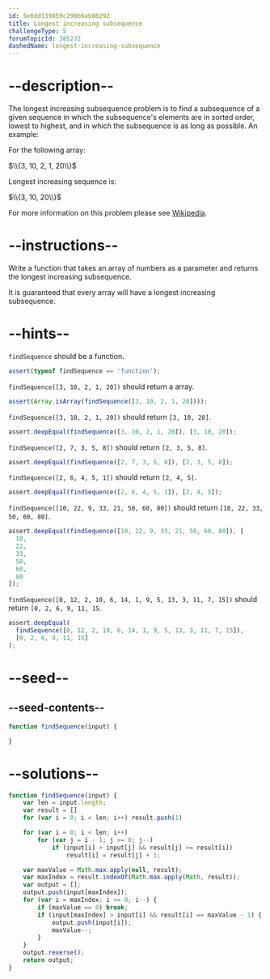 ```yaml
---
id: 5e6dd139859c290b6ab80292
title: Longest increasing subsequence
challengeType: 5
forumTopicId: 385272
dashedName: longest-increasing-subsequence
---
```


# --description--

The longest increasing subsequence problem is to find a subsequence of a given sequence in which the subsequence's elements are in sorted order, lowest to highest, and in which the subsequence is as long as possible. An example:

For the following array:

$\\{3, 10, 2, 1, 20\\}$

Longest increasing sequence is:

$\\{3, 10, 20\\}$

For more information on this problem please see [Wikipedia](<https://en.wikipedia.org/wiki/Longest increasing subsequence>).

# --instructions--

Write a function that takes an array of numbers as a parameter and returns the longest increasing subsequence.

It is guaranteed that every array will have a longest increasing subsequence.

# --hints--

`findSequence` should be a function.

```js
assert(typeof findSequence == 'function');
```

`findSequence([3, 10, 2, 1, 20])` should return a array.

```js
assert(Array.isArray(findSequence([3, 10, 2, 1, 20])));
```

`findSequence([3, 10, 2, 1, 20])` should return `[3, 10, 20]`.

```js
assert.deepEqual(findSequence([3, 10, 2, 1, 20]), [3, 10, 20]);
```

`findSequence([2, 7, 3, 5, 8])` should return `[2, 3, 5, 8]`.

```js
assert.deepEqual(findSequence([2, 7, 3, 5, 8]), [2, 3, 5, 8]);
```

`findSequence([2, 6, 4, 5, 1])` should return `[2, 4, 5]`.

```js
assert.deepEqual(findSequence([2, 6, 4, 5, 1]), [2, 4, 5]);
```

`findSequence([10, 22, 9, 33, 21, 50, 60, 80])` should return `[10, 22, 33, 50, 60, 80]`.

```js
assert.deepEqual(findSequence([10, 22, 9, 33, 21, 50, 60, 80]), [
  10,
  22,
  33,
  50,
  60,
  80
]);
```

`findSequence([0, 12, 2, 10, 6, 14, 1, 9, 5, 13, 3, 11, 7, 15])` should return `[0, 2, 6, 9, 11, 15`.

```js
assert.deepEqual(
  findSequence([0, 12, 2, 10, 6, 14, 1, 9, 5, 13, 3, 11, 7, 15]),
  [0, 2, 6, 9, 11, 15]
);
```

# --seed--

## --seed-contents--

```js
function findSequence(input) {

}
```

# --solutions--

```js
function findSequence(input) {
    var len = input.length;
    var result = []
    for (var i = 0; i < len; i++) result.push(1)

    for (var i = 0; i < len; i++)
        for (var j = i - 1; j >= 0; j--)
            if (input[i] > input[j] && result[j] >= result[i])
                result[i] = result[j] + 1;

    var maxValue = Math.max.apply(null, result);
    var maxIndex = result.indexOf(Math.max.apply(Math, result));
    var output = [];
    output.push(input[maxIndex]);
    for (var i = maxIndex; i >= 0; i--) {
        if (maxValue == 0) break;
        if (input[maxIndex] > input[i] && result[i] == maxValue - 1) {
            output.push(input[i]);
            maxValue--;
        }
    }
    output.reverse();
    return output;
}
```
